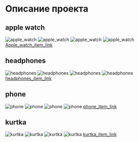 # **Описание проекта**
## apple watch
![apple_watch](applewatch.jpg)
![apple_watch](applewatch2.jpg)
![apple_watch](applewatch3.jpg)
![apple_watch](applewatch4.jpg)
[Apple_watch_item_link](https://www.aliexpress.com/item/1005007352556677.html?spm=a2g0o.productlist.main.1.6b58KYrXKYrXwO&algo_pvid=6b61e3b1-540c-4548-a7b1-74cdd28574b4&algo_exp_id=6b61e3b1-540c-4548-a7b1-74cdd28574b4-0&pdp_ext_f=%7B%22order%22%3A%22242%22%2C%22eval%22%3A%221%22%7D&pdp_npi=4%40dis%21EUR%21536.54%21174.28%21%21%213945.18%211281.49%21%402103919917391872248907134eda9e%2112000040389107934%21sea%21EE%210%21ABX&curPageLogUid=yEUb03wEF3K1&utparam-url=scene%3Asearch%7Cquery_from%3A--)

## headphones
![headphones](headphones1.jpg)
![headphones](headphones2.jpg)
![headphones](headphones3.jpg)
![headphones](headphones4.jpg)
[headphones_item_link](https://www.aliexpress.com/item/1005007794344019.html?spm=a2g0o.productlist.main.9.6ad26245PhjqhH&algo_pvid=df17197e-bce7-4829-8e4d-7be92a5e17d5&algo_exp_id=df17197e-bce7-4829-8e4d-7be92a5e17d5-4&pdp_ext_f=%7B%22order%22%3A%22415%22%2C%22eval%22%3A%221%22%7D&pdp_npi=4%40dis%21EUR%2115.71%214.91%21%21%21115.50%2136.10%21%40210385a817391876850088338eab10%2112000042225355374%21sea%21EE%210%21ABX&curPageLogUid=hbAOphhj8qzU&utparam-url=scene%3Asearch%7Cquery_from%3A--)

## phone
![phone](phone1.jpg)
![phone](phone2.jpg)
![phone](phone3.jpg)
![phone](phone4.jpg)
[phone_item_link](https://www.aliexpress.com/item/1005008158592275.html?spm=a2g0o.productlist.main.15.268e65dbe1viBI&aem_p4p_detail=202502100348118777550532929090007442767&algo_pvid=d34210d2-b063-4f61-bd55-d4903a76f5b8&algo_exp_id=d34210d2-b063-4f61-bd55-d4903a76f5b8-7&pdp_ext_f=%7B%22order%22%3A%2262%22%2C%22eval%22%3A%221%22%7D&pdp_npi=4%40dis%21EUR%21199.01%2199.50%21%21%21200.25%21100.12%21%402103890117391880917673665ea287%2112000044033645240%21sea%21EE%210%21ABX&curPageLogUid=frhM0qXuhoeo&utparam-url=scene%3Asearch%7Cquery_from%3A&search_p4p_id=202502100348118777550532929090007442767_2--)

## kurtka
![kurtka](kurtka1.jpg)
![kurtka](kurtka2.jpg)
![kurtka](kurtka3.jpg)
![kurtka](kurtka4.jpg)
[kurtka_item_link](https://www.aliexpress.com/item/1005007917258969.html?spm=a2g0o.productlist.main.7.69adjZ4bjZ4bSO&aem_p4p_detail=202502100425201322185156203750000668027&algo_pvid=fd23dfad-4d69-40d0-a0f1-c77997641bcd&algo_exp_id=fd23dfad-4d69-40d0-a0f1-c77997641bcd-3&pdp_ext_f=%7B%22order%22%3A%22124%22%2C%22eval%22%3A%221%22%7D&pdp_npi=4%40dis%21EUR%2140.18%2118.08%21%21%21295.41%21132.93%21%402103894417391903201453749e1dcb%2112000042836147452%21sea%21EE%210%21ABX&curPageLogUid=akxvijum46dX&utparam-url=scene%3Asearch%7Cquery_from%3A&search_p4p_id=202502100425201322185156203750000668027_1--)